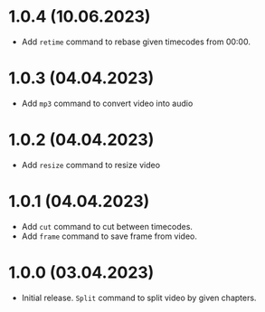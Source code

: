 # 1.0.4 (10.06.2023)

* Add `retime` command to rebase given timecodes from 00:00.

# 1.0.3 (04.04.2023)

* Add `mp3` command to convert video into audio

# 1.0.2 (04.04.2023)

* Add `resize` command to resize video

# 1.0.1 (04.04.2023)

* Add `cut` command to cut between timecodes.
* Add `frame` command to save frame from video.

# 1.0.0 (03.04.2023)

* Initial release. `Split` command to split video by given chapters.
